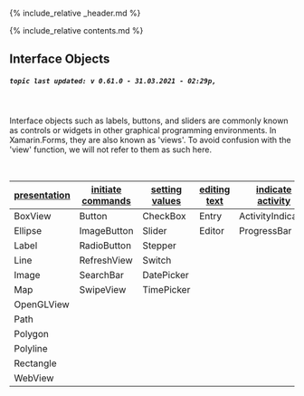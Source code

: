 {% include_relative _header.md %}

{% include_relative contents.md %}

Interface Objects
------
##### `topic last updated: v 0.61.0 - 31.03.2021 - 02:29p,`
<br /> 

Interface objects such as labels, buttons, and sliders are commonly known as controls or widgets in other graphical programming environments. In Xamarin.Forms, they are also known as 'views'. To avoid confusion with the 'view' function, we will not refer to them as such here.

<br /> 

| [presentation](views-io-present.html) | [initiate commands](views-io-initiate.html) | [setting values](views-io-setting.html) | [editing text](views-io-edit.html) | [indicate activity](views-io-indicate.html) | [display collections](views-io-display.html) |
|--------------|-------------------|----------------|--------------|-------------------|---------------------|
| BoxView      | Button            | CheckBox       | Entry        | ActivityIndicator | CarouselView        |
| Ellipse      | ImageButton       | Slider         | Editor       | ProgressBar       | CollectionView      |
| Label        | RadioButton       | Stepper        |              |                   | IndicatorView       |
| Line         | RefreshView       | Switch         |              |                   | ListView            |
| Image        | SearchBar         | DatePicker     |              |                   | Picker              |
| Map          | SwipeView         | TimePicker     |              |                   | TableView           |
| OpenGLView   |                   |                |              |                   |                     |
| Path         |                   |                |              |                   |                     |
| Polygon      |                   |                |              |                   |                     |
| Polyline     |                   |                |              |                   |                     |
| Rectangle    |                   |                |              |                   |                     |
| WebView      |                   |                |              |                   |                     |
